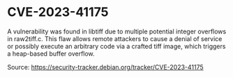 # CVE-2023-41175

A vulnerability was found in libtiff due to multiple potential integer overflows in raw2tiff.c. This flaw allows remote attackers to cause a denial of service or possibly execute an arbitrary code via a crafted tiff image, which triggers a heap-based buffer overflow.

Source: https://security-tracker.debian.org/tracker/CVE-2023-41175